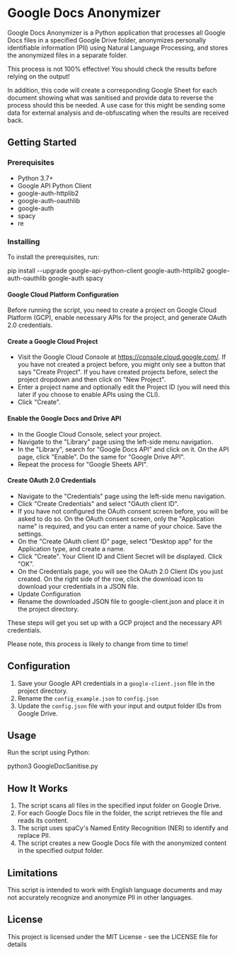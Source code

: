 # Google Docs Anonymizer

Google Docs Anonymizer is a Python application that processes all Google Docs files in a specified Google Drive folder, anonymizes personally identifiable information (PII) using Natural Language Processing, and stores the anonymized files in a separate folder.

This process is not 100% effective!  You should check the results before relying on the output!

In addition, this code will create a corresponding Google Sheet for each document showing what was sanitised and provide data to reverse the process should this be needed.  A use case for this might be sending some data for external analysis and de-obfuscating when the results are received back.

## Getting Started

### Prerequisites

- Python 3.7+
- Google API Python Client
- google-auth-httplib2
- google-auth-oauthlib
- google-auth
- spacy
- re

### Installing

To install the prerequisites, run:

pip install --upgrade google-api-python-client google-auth-httplib2 google-auth-oauthlib google-auth spacy

#### Google Cloud Platform Configuration
Before running the script, you need to create a project on Google Cloud Platform (GCP), enable necessary APIs for the project, and generate OAuth 2.0 credentials.

#### Create a Google Cloud Project
- Visit the Google Cloud Console at https://console.cloud.google.com/.
If you have not created a project before, you might only see a button that says "Create Project". If you have created projects before, select the project dropdown and then click on "New Project".
- Enter a project name and optionally edit the Project ID (you will need this later if you choose to enable APIs using the CLI).
- Click "Create".
#### Enable the Google Docs and Drive API
- In the Google Cloud Console, select your project.
- Navigate to the "Library" page using the left-side menu navigation.
- In the "Library", search for "Google Docs API" and click on it. On the API page, click "Enable". Do the same for "Google Drive API".
- Repeat the process for "Google Sheets API".
#### Create OAuth 2.0 Credentials
- Navigate to the "Credentials" page using the left-side menu navigation.
- Click "Create Credentials" and select "OAuth client ID".
- If you have not configured the OAuth consent screen before, you will be asked to do so. On the OAuth consent screen, only the "Application name" is required, and you can enter a name of your choice. Save the settings.
- On the "Create OAuth client ID" page, select "Desktop app" for the Application type, and create a name.
- Click "Create". Your Client ID and Client Secret will be displayed. Click "OK".
- On the Credentials page, you will see the OAuth 2.0 Client IDs you just created. On the right side of the row, click the download icon to download your credentials in a JSON file.
- Update Configuration
- Rename the downloaded JSON file to google-client.json and place it in the project directory.

These steps will get you set up with a GCP project and the necessary API credentials.

Please note, this process is likely to change from time to time!

## Configuration

1. Save your Google API credentials in a `google-client.json` file in the project directory.
2. Rename the `config_example.json` to `config.json`
3. Update the `config.json` file with your input and output folder IDs from Google Drive.

## Usage

Run the script using Python:

python3 GoogleDocSanitise.py

## How It Works

1. The script scans all files in the specified input folder on Google Drive.
2. For each Google Docs file in the folder, the script retrieves the file and reads its content.
3. The script uses spaCy's Named Entity Recognition (NER) to identify and replace PII.
4. The script creates a new Google Docs file with the anonymized content in the specified output folder.

## Limitations

This script is intended to work with English language documents and may not accurately recognize and anonymize PII in other languages.

## License

This project is licensed under the MIT License - see the LICENSE file for details


